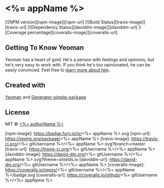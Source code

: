 # <%= appName %>

[![NPM version][npm-image]][npm-url] [![Build Status][travis-image]][travis-url] [![Dependency Status][daviddm-image]][daviddm-url] [![Coverage percentage][coveralls-image]][coveralls-url]

## Getting To Know Yeoman

Yeoman has a heart of gold. He&#39;s a person with feelings and opinions, but he&#39;s very easy to work with. If you think he&#39;s too opinionated, he can be easily convinced. Feel free to [learn more about him](http://yeoman.io/).

## Created with
[Yeoman](https://npmjs.org/package/yeoman) and [Generator-simple-package](https://npmjs.org/package/generator-simple-package)

## License
MIT © [<%= authorName %>](<%= authorUrl %>)

[npm-image]: https://badge.fury.io/js/<%= appName %>.svg
[npm-url]: https://npmjs.org/package/<%= appName %>
[travis-image]: https://travis-ci.org/<%= gitUsername %>/<%= appName %>.svg?branch=master
[travis-url]: https://travis-ci.org/<%= gitUsername %>/<%= appName %>
[daviddm-image]: https://david-dm.org/<%= gitUsername %>/<%= appName %>.svg?theme=shields.io
[daviddm-url]: https://david-dm.org/<%= gitUsername %>/<%= appName %>
[coveralls-image]: https://coveralls.io/repos/<%= gitUsername %>/<%= appName %>/badge.svg
[coveralls-url]: https://coveralls.io/github/<%= gitUsername %>/<%= appName %>
